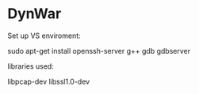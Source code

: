# DynWar

Set up VS enviroment:

  sudo apt-get install openssh-server g++ gdb gdbserver
 
libraries used:

  libpcap-dev
  libssl1.0-dev
 
